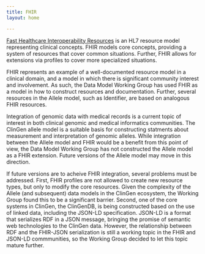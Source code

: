 ```yaml
---
title: FHIR
layout: home

---
```


[Fast Healthcare Interoperability Resources](http://wiki.hl7.org/index.php?title=FHIR) is an HL7 resource model representing clinical concepts.   FHIR models core concepts, providing a system of resources that cover common situations.  Further, FHIR allows for extensions via profiles to cover more specialized situations.

FHIR represents an example of a well-documented resource model in a clinical domain, and a model in which there is significant community interest and involvement.   As such, the Data Model Working Group has used FHIR as a model in how to construct resources and documentation.  Further, several resources in the Allele model, such as Identifier, are based on analogous FHIR resources.

Integration of genomic data with medical records is a current topic of interest in both clinical genomic and medical informatics communities.  The ClinGen allele model is a suitable basis for constructing statments about measurement and interpretation of genomic alleles.   While integration between the Allele model and FHIR would be a benefit from this point of view, the Data Model Working Group has not constructed the Allele model as a FHIR extension.  Future versions of the Allele model may move in this direction.

If future versions are to acheive FHIR integration, several problems must be addressed.   First, FHIR profiles are not allowed to create new resource types, but only to modify the core resources.  Given the complexity of the Allele (and subsequent) data models in the ClinGen ecosystem, the Working Group found this to be a significant barrier.  Second, one of the core systems in ClinGen, the ClinGenDB, is being constructed based on the use of linked data, including the JSON-LD specification.  JSON-LD is a format that serializes RDF in a JSON message, bringing the promise of semantic web technologies to the ClinGen data.  However, the relationship between RDF and the FHIR-JSON serialization is still a working topic in the FHIR and JSON-LD commmunities, so the Working Group decided to let this topic mature further.
